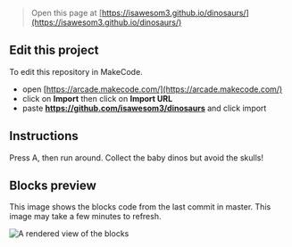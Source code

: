  


> Open this page at [https://isawesom3.github.io/dinosaurs/](https://isawesom3.github.io/dinosaurs/)

## Edit this project 
To edit this repository in MakeCode.

* open [https://arcade.makecode.com/](https://arcade.makecode.com/)
* click on **Import** then click on **Import URL**
* paste **https://github.com/isawesom3/dinosaurs** and click import

## Instructions

Press A, then run around. Collect the baby dinos but avoid the skulls!

## Blocks preview

This image shows the blocks code from the last commit in master.
This image may take a few minutes to refresh.

![A rendered view of the blocks](https://github.com/isawesom3/dinosaurs/raw/master/.github/makecode/blocks.png)

